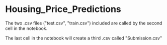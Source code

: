 # Housing_Price_Predictions

The two .csv files ("test.csv", "train.csv") included are called by the second cell in the notebook.

The last cell in the notebook will create a third .csv called "Submission.csv"
